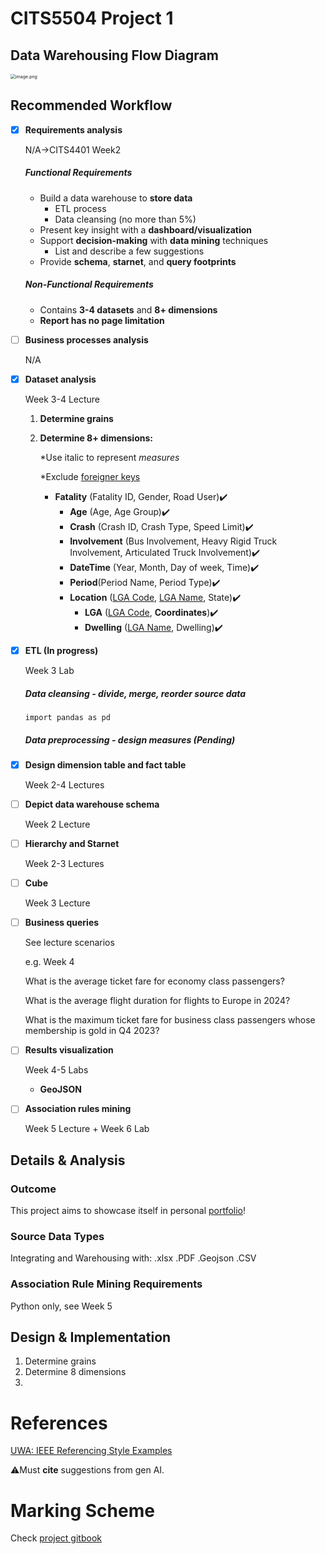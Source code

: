 # CITS5504 Project 1

## Data Warehousing Flow Diagram

<img src="https://s2.loli.net/2025/03/03/d3Dw12vpkCO5BUf.png" alt="image.png" style="zoom:50%;" />

## Recommended Workflow

- [x] **Requirements analysis**

  N/A→CITS4401 Week2

  ##### Functional Requirements

  - Build a data warehouse to **store data**
    - ETL process
    - Data cleansing (no more than 5%)
  - Present key insight with a **dashboard/visualization**
  - Support **decision-making** with **data mining** techniques
    - List and describe a few suggestions
  - Provide **schema**, **starnet**, and **query footprints**

  ##### Non-Functional Requirements

  - Contains **3-4 datasets** and **8+ dimensions**
  - **Report has no page limitation**

- [ ] **Business processes analysis**

  N/A

- [x] **Dataset analysis**

  Week 3-4 Lecture

  1. **Determine grains**

  1. **Determine 8+ dimensions:**

     *Use italic to represent *measures*

     *Exclude <u>foreigner keys</u>

     - **Fatality** (Fatality ID, Gender, Road User)✔️
       - **Age** (Age, Age Group)✔️
       - **Crash** (Crash ID, Crash Type, Speed Limit)✔️
       - **Involvement** (Bus Involvement, Heavy Rigid Truck Involvement, Articulated Truck Involvement)✔️
       - **DateTime** (Year, Month, Day of week, Time)✔️
       - **Period**(Period Name, Period Type)✔️
       - **Location** (<u>LGA Code</u>, <u>LGA Name</u>, State)✔️
         - **LGA** (<u>LGA Code</u>, **Coordinates**)✔️
         - **Dwelling** (<u>LGA Name</u>, Dwelling)✔️
  
- [x] **ETL (In progress)** 

  Week 3 Lab

  ##### Data cleansing - divide, merge, reorder source data

  `import pandas as pd`

  ##### Data preprocessing - design measures (Pending)

  

- [x] **Design dimension table and fact table**

  Week 2-4 Lectures

- [ ] **Depict data warehouse schema**

  Week 2 Lecture

- [ ] **Hierarchy and Starnet**

  Week 2-3 Lectures

- [ ] **Cube**

  Week 3 Lecture

- [ ] **Business queries**

  See lecture scenarios

  e.g. Week 4

  What is the average ticket fare for economy class passengers?  

  What is the average flight duration for flights to Europe in 2024?

  What is the maximum ticket fare for business class passengers whose membership is gold in Q4 2023?

- [ ] **Results visualization**

  Week 4-5 Labs

  * **GeoJSON**

- [ ] **Association rules mining**

  Week 5 Lecture + Week 6 Lab

## Details & Analysis

### Outcome

This project aims to showcase itself in personal [portfolio](https://www.w3schools.com/howto/howto_website_create_portfolio.asp)!

### Source Data Types

Integrating and Warehousing with:	.xlsx	.PDF	.Geojson	.CSV

### Association Rule Mining Requirements

Python only, see Week 5

## Design & Implementation

1. Determine grains
2. Determine 8 dimensions
3. 



# References

[UWA: IEEE Referencing Style Examples](https://guides.library.uwa.edu.au/IEEE/Examples)

⚠️Must **cite** suggestions from gen AI.

# Marking Scheme

Check [project gitbook](https://csse-uwa.gitbook.io/data-warehouse-project-1-s1-2025)
